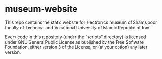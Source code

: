 # museum-website

This repo contains the static website for electronics museum of Shamsipoor
faculty of Technical and Vocational University of Islamic Republic of Iran.

Every code in this repository (under the "scripts" directory) is licensed
under GNU General Public License as published by the Free Software Foundation,
either version 3 of the License, or (at your option) any later version.
